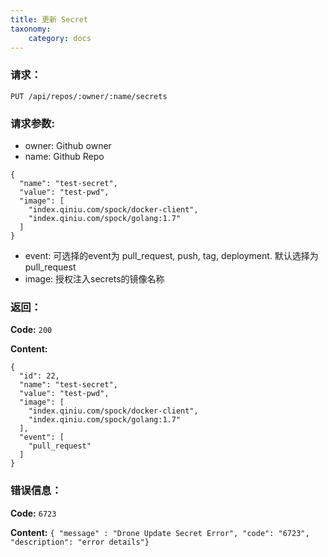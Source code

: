 ```yaml
---
title: 更新 Secret
taxonomy:
    category: docs
---
```


### 请求：

    PUT /api/repos/:owner/:name/secrets

### 请求参数:

- owner: Github owner
- name: Github Repo

```
{
  "name": "test-secret",
  "value": "test-pwd",
  "image": [
    "index.qiniu.com/spock/docker-client",
    "index.qiniu.com/spock/golang:1.7"
  ]
}
```

- event: 可选择的event为 pull_request, push, tag, deployment. 默认选择为 pull_request
- image: 授权注入secrets的镜像名称

### 返回：

**Code:** `200`

**Content:**

```
{
  "id": 22,
  "name": "test-secret",
  "value": "test-pwd",
  "image": [
    "index.qiniu.com/spock/docker-client",
    "index.qiniu.com/spock/golang:1.7"
  ],
  "event": [
    "pull_request"
  ]
}
```	

### 错误信息：

**Code:** `6723`

**Content:** `{ "message" : "Drone Update Secret Error", "code": "6723", "description": "error details"}`
